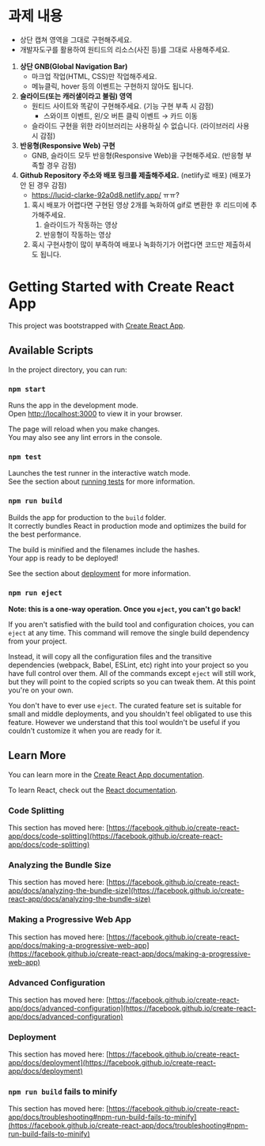 # 과제 내용
- 상단 캡쳐 영역을 그대로 구현해주세요.
- 개발자도구를 활용하여 원티드의 리소스(사진 등)를 그대로 사용해주세요.


1. **상단 GNB(Global Navigation Bar)**
    - 마크업 작업(HTML, CSS)만 작업해주세요.
    - 메뉴클릭, hover 등의 이벤트는 구현하지 않아도 됩니다.
2. **슬라이드(또는 캐러샐이라고 불림) 영역**
    - 원티드 사이트와 똑같이 구현해주세요. (기능 구현 부족 시 감점)
        - 스와이프 이벤트, 왼/오 버튼 클릭 이벤트 → 카드 이동
    - 슬라이드 구현을 위한 라이브러리는 사용하실 수 없습니다. (라이브러리 사용 시 감점)
3. **반응형(Responsive Web) 구현** 
    - GNB, 슬라이드 모두 반응형(Responsive Web)을 구현해주세요. (반응형 부족할 경우 감점)
4. **Github Repository 주소와 배포 링크를 제출해주세요.** (netlify로 배포) (배포가 안 된 경우 감점)
    - https://lucid-clarke-92a0d8.netlify.app/ ㅠㅠ?
    1. 혹시 배포가 어렵다면 구현된 영상 2개를 녹화하여 gif로 변환한 후 리드미에 추가해주세요.
        1. 슬라이드가 작동하는 영상
        2. 반응형이 작동하는 영상
    2. 혹시 구현사항이 많이 부족하여 배포나 녹화하기가 어렵다면 코드만 제출하셔도 됩니다.

# Getting Started with Create React App

This project was bootstrapped with [Create React App](https://github.com/facebook/create-react-app).

## Available Scripts

In the project directory, you can run:

### `npm start`

Runs the app in the development mode.\
Open [http://localhost:3000](http://localhost:3000) to view it in your browser.

The page will reload when you make changes.\
You may also see any lint errors in the console.

### `npm test`

Launches the test runner in the interactive watch mode.\
See the section about [running tests](https://facebook.github.io/create-react-app/docs/running-tests) for more information.

### `npm run build`

Builds the app for production to the `build` folder.\
It correctly bundles React in production mode and optimizes the build for the best performance.

The build is minified and the filenames include the hashes.\
Your app is ready to be deployed!

See the section about [deployment](https://facebook.github.io/create-react-app/docs/deployment) for more information.

### `npm run eject`

**Note: this is a one-way operation. Once you `eject`, you can't go back!**

If you aren't satisfied with the build tool and configuration choices, you can `eject` at any time. This command will remove the single build dependency from your project.

Instead, it will copy all the configuration files and the transitive dependencies (webpack, Babel, ESLint, etc) right into your project so you have full control over them. All of the commands except `eject` will still work, but they will point to the copied scripts so you can tweak them. At this point you're on your own.

You don't have to ever use `eject`. The curated feature set is suitable for small and middle deployments, and you shouldn't feel obligated to use this feature. However we understand that this tool wouldn't be useful if you couldn't customize it when you are ready for it.

## Learn More

You can learn more in the [Create React App documentation](https://facebook.github.io/create-react-app/docs/getting-started).

To learn React, check out the [React documentation](https://reactjs.org/).

### Code Splitting

This section has moved here: [https://facebook.github.io/create-react-app/docs/code-splitting](https://facebook.github.io/create-react-app/docs/code-splitting)

### Analyzing the Bundle Size

This section has moved here: [https://facebook.github.io/create-react-app/docs/analyzing-the-bundle-size](https://facebook.github.io/create-react-app/docs/analyzing-the-bundle-size)

### Making a Progressive Web App

This section has moved here: [https://facebook.github.io/create-react-app/docs/making-a-progressive-web-app](https://facebook.github.io/create-react-app/docs/making-a-progressive-web-app)

### Advanced Configuration

This section has moved here: [https://facebook.github.io/create-react-app/docs/advanced-configuration](https://facebook.github.io/create-react-app/docs/advanced-configuration)

### Deployment

This section has moved here: [https://facebook.github.io/create-react-app/docs/deployment](https://facebook.github.io/create-react-app/docs/deployment)

### `npm run build` fails to minify

This section has moved here: [https://facebook.github.io/create-react-app/docs/troubleshooting#npm-run-build-fails-to-minify](https://facebook.github.io/create-react-app/docs/troubleshooting#npm-run-build-fails-to-minify)
